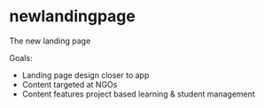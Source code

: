 # newlandingpage
The new landing page 

Goals:
- Landing page design closer to app
- Content targeted at NGOs 
- Content features project based learning & student management
